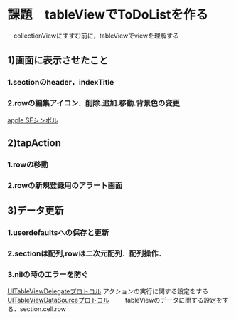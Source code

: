 # 課題　tableViewでToDoListを作る
　collectionViewにすすむ前に，tableViewでviewを理解する
  
## 1)画面に表示させたこと
### 1.sectionのheader，indexTitle
### 2.rowの編集アイコン．削除.追加.移動.背景色の変更
[apple SFシンボル](https://developer.apple.com/design/human-interface-guidelines/sf-symbols/overview/)
  
## 2)tapAction
### 1.rowの移動
### 2.rowの新規登録用のアラート画面
  
## 3)データ更新
### 1.userdefaultsへの保存と更新
### 2.sectionは配列,rowは二次元配列．配列操作．
### 3.nilの時のエラーを防ぐ


[UITableViewDelegateプロトコル](https://secondflush2.blog.fc2.com/blog-entry-951.html)
アクションの実行に関する設定をする
　　
[UITableViewDataSourceプロトコル](https://secondflush2.blog.fc2.com/blog-entry-952.html)
　　
tableViewのデータに関する設定をする．section.cell.row

